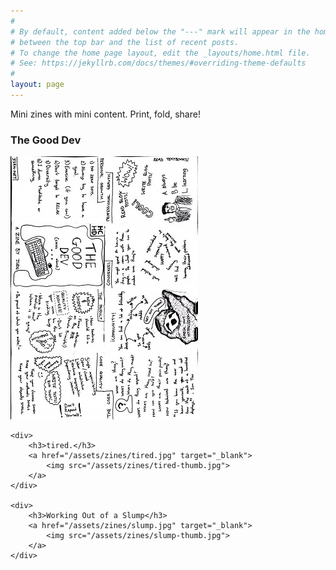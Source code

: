 ```yaml
---
#
# By default, content added below the "---" mark will appear in the home page
# between the top bar and the list of recent posts.
# To change the home page layout, edit the _layouts/home.html file.
# See: https://jekyllrb.com/docs/themes/#overriding-theme-defaults
#
layout: page
---
```



Mini zines with mini content. Print, fold, share!

<div class="zine-container">
    <div>
        <h3>The Good Dev</h3>
        <a href="/assets/zines/the-good-developer.jpg" target="_blank">
            <img src="/assets/zines/the-good-developer-thumb.jpg">
        </a>
    </div>
    
    <div>
        <h3>tired.</h3>
        <a href="/assets/zines/tired.jpg" target="_blank">
            <img src="/assets/zines/tired-thumb.jpg">
        </a>
    </div>
    
    <div>
        <h3>Working Out of a Slump</h3>
        <a href="/assets/zines/slump.jpg" target="_blank">
            <img src="/assets/zines/slump-thumb.jpg">
        </a>
    </div>
</div>